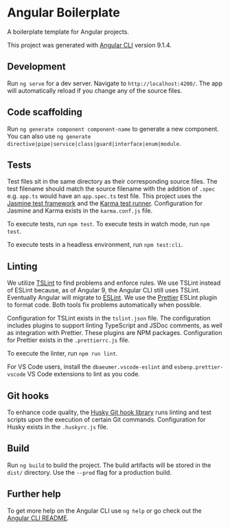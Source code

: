 # Angular Boilerplate

A boilerplate template for Angular projects.

This project was generated with [Angular CLI](https://github.com/angular/angular-cli) version 9.1.4.

## Development

Run `ng serve` for a dev server. Navigate to `http://localhost:4200/`. The app will automatically reload if you change any of the source files.

## Code scaffolding

Run `ng generate component component-name` to generate a new component. You can also use `ng generate directive|pipe|service|class|guard|interface|enum|module`.

## Tests

Test files sit in the same directory as their corresponding source files. The
test filename should match the source filename with the addition of `.spec` e.g.
`app.ts` would have an `app.spec.ts` test file. This project uses the
[Jasmine test framework](https://jasmine.github.io/) and the
[Karma test runner](https://karma-runner.github.io/latest/index.html).
Configuration for Jasmine and Karma exists in the `karma.conf.js` file.

To execute tests, run `npm test`. To execute tests in watch mode, run
`npm test`.

To execute tests in a headless environment, run `npm test:cli`.

## Linting

We utilize [TSLint](https://palantir.github.io/tslint/) to find problems
and enforce rules. We use TSLint instead of ESLint because, as of Angular 9,
the Angular CLI still uses TSLint. Eventually Angular will migrate to
[ESLint](https://eslint.org/). We use the [Prettier](https://prettier.io/) ESLint plugin to format code. Both tools
fix problems automatically when possible.

Configuration for TSLint exists in the `tslint.json` file. The configuration
includes plugins to support linting TypeScript and JSDoc comments, as well as
integration with Prettier. These plugins are NPM packages.
Configuration for Prettier exists in the `.prettierrc.js` file.

To execute the linter, run `npm run lint`.

For VS Code users, install the `dbaeumer.vscode-eslint` and
`esbenp.prettier-vscode` VS Code extensions to lint as you code.

## Git hooks

To enhance code quality, the [Husky Git hook library](https://github.com/typicode/husky)
runs linting and test scripts upon the execution of certain Git commands.
Configuration for Husky exists in the `.huskyrc.js` file.

## Build

Run `ng build` to build the project. The build artifacts will be stored in the `dist/` directory. Use the `--prod` flag for a production build.

## Further help

To get more help on the Angular CLI use `ng help` or go check out the [Angular CLI README](https://github.com/angular/angular-cli/blob/master/README.md).
